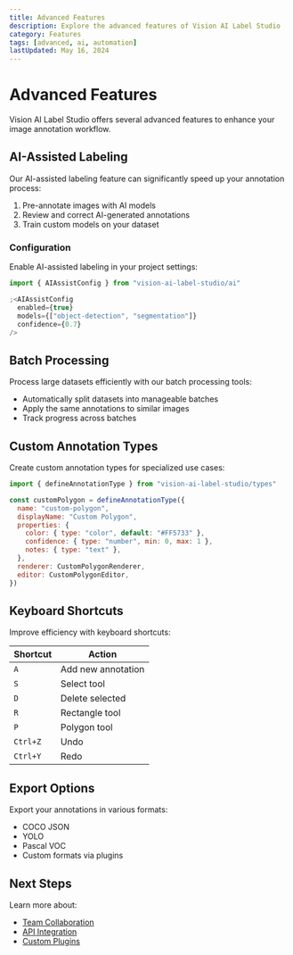 ```yaml
---
title: Advanced Features
description: Explore the advanced features of Vision AI Label Studio
category: Features
tags: [advanced, ai, automation]
lastUpdated: May 16, 2024
---
```


# Advanced Features

Vision AI Label Studio offers several advanced features to enhance your image annotation workflow.

## AI-Assisted Labeling

Our AI-assisted labeling feature can significantly speed up your annotation process:

1. Pre-annotate images with AI models
2. Review and correct AI-generated annotations
3. Train custom models on your dataset

### Configuration

Enable AI-assisted labeling in your project settings:

```jsx
import { AIAssistConfig } from "vision-ai-label-studio/ai"

;<AIAssistConfig
  enabled={true}
  models={["object-detection", "segmentation"]}
  confidence={0.7}
/>
```

## Batch Processing

Process large datasets efficiently with our batch processing tools:

- Automatically split datasets into manageable batches
- Apply the same annotations to similar images
- Track progress across batches

## Custom Annotation Types

Create custom annotation types for specialized use cases:

```jsx
import { defineAnnotationType } from "vision-ai-label-studio/types"

const customPolygon = defineAnnotationType({
  name: "custom-polygon",
  displayName: "Custom Polygon",
  properties: {
    color: { type: "color", default: "#FF5733" },
    confidence: { type: "number", min: 0, max: 1 },
    notes: { type: "text" },
  },
  renderer: CustomPolygonRenderer,
  editor: CustomPolygonEditor,
})
```

## Keyboard Shortcuts

Improve efficiency with keyboard shortcuts:

| Shortcut | Action             |
| -------- | ------------------ |
| `A`      | Add new annotation |
| `S`      | Select tool        |
| `D`      | Delete selected    |
| `R`      | Rectangle tool     |
| `P`      | Polygon tool       |
| `Ctrl+Z` | Undo               |
| `Ctrl+Y` | Redo               |

## Export Options

Export your annotations in various formats:

- COCO JSON
- YOLO
- Pascal VOC
- Custom formats via plugins

## Next Steps

Learn more about:

- [Team Collaboration](/documentation/team-collaboration)
- [API Integration](/documentation/api-integration)
- [Custom Plugins](/documentation/custom-plugins)
